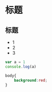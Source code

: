 # 标题
## 标题
* 1
* 2
* 3

```javascript
var a = 1
console.log(a)
```

```css
body{
    background:red;
}